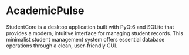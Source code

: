 # AcademicPulse
StudentCore is a desktop application built with PyQt6 and SQLite that provides a modern, intuitive interface for managing student records. This minimalist student management system offers essential database operations through a clean, user-friendly GUI.
